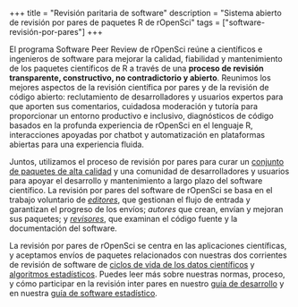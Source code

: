 \+++
title = "Revisión paritaria de software"
description = "Sistema abierto de revisión por pares de paquetes R de rOpenSci"
 tags = ["software-revisión-por-pares"]
\+++

El programa Software Peer Review de rOpenSci reúne a científicos e ingenieros de software para mejorar la calidad,
fiabilidad y mantenimiento de los paquetes científicos de R a través de una **proceso de revisión transparente, constructivo, no contradictorio y abierto**. Reunimos los mejores aspectos de la revisión científica por pares y de la revisión de código abierto: reclutamiento de desarrolladores y usuarios expertos para que aporten sus comentarios, cuidadosa moderación y tutoría para proporcionar un entorno productivo e inclusivo, diagnósticos de código basados en la profunda experiencia de rOpenSci en el lenguaje R, interacciones apoyadas por chatbot y automatización en plataformas abiertas para una experiencia fluida.

Juntos, utilizamos el proceso de revisión por pares para curar un [conjunto de paquetes de alta calidad](/packages/)
y una comunidad de desarrolladores y usuarios para apoyar el desarrollo y mantenimiento a largo plazo del software científico.
La revisión por pares del software de rOpenSci se basa en el trabajo voluntario de *[editores](#editors)*,
que gestionan el flujo de entrada y garantizan el progreso de los envíos; *autores* que crean,
envían y mejoran sus paquetes;
y *[revisores](https://devguide.ropensci.org/softwarereview_intro.html#reviewers)*,
que examinan el código fuente y la documentación del software.

La revisión por pares de rOpenSci se centra en las aplicaciones científicas,
y aceptamos envíos de paquetes relacionados con nuestras dos corrientes de revisión de software de [ciclos de vida de los datos científicos](https://devguide.ropensci.org/softwarereview_policies.html#aims-and-scope)
y [algoritmos estadísticos](https://stats-devguide.ropensci.org/overview.html#overview-categories).
Puedes leer más sobre nuestras normas, proceso,
y cómo participar en la revisión inter pares en nuestro [guía de desarrollo](https://devguide.ropensci.org/index.html)
y en nuestra [guía de software estadístico](https://stats-devguide.ropensci.org/index.html).


